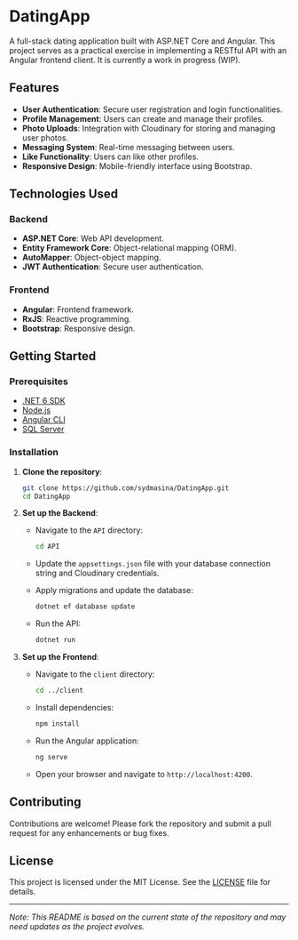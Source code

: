 
# DatingApp

A full-stack dating application built with ASP.NET Core and Angular. This project serves as a practical exercise in implementing a RESTful API with an Angular frontend client. It is currently a work in progress (WIP).

## Features

- **User Authentication**: Secure user registration and login functionalities.
- **Profile Management**: Users can create and manage their profiles.
- **Photo Uploads**: Integration with Cloudinary for storing and managing user photos.
- **Messaging System**: Real-time messaging between users.
- **Like Functionality**: Users can like other profiles.
- **Responsive Design**: Mobile-friendly interface using Bootstrap.

## Technologies Used

### Backend

- **ASP.NET Core**: Web API development.
- **Entity Framework Core**: Object-relational mapping (ORM).
- **AutoMapper**: Object-object mapping.
- **JWT Authentication**: Secure user authentication.

### Frontend

- **Angular**: Frontend framework.
- **RxJS**: Reactive programming.
- **Bootstrap**: Responsive design.

## Getting Started

### Prerequisites

- [.NET 6 SDK](https://dotnet.microsoft.com/download/dotnet/6.0)
- [Node.js](https://nodejs.org/)
- [Angular CLI](https://angular.io/cli)
- [SQL Server](https://www.microsoft.com/en-us/sql-server/sql-server-downloads)

### Installation

1. **Clone the repository**:

   ```bash
   git clone https://github.com/sydmasina/DatingApp.git
   cd DatingApp
   ```

2. **Set up the Backend**:

   - Navigate to the `API` directory:

     ```bash
     cd API
     ```

   - Update the `appsettings.json` file with your database connection string and Cloudinary credentials.

   - Apply migrations and update the database:

     ```bash
     dotnet ef database update
     ```

   - Run the API:

     ```bash
     dotnet run
     ```

3. **Set up the Frontend**:

   - Navigate to the `client` directory:

     ```bash
     cd ../client
     ```

   - Install dependencies:

     ```bash
     npm install
     ```

   - Run the Angular application:

     ```bash
     ng serve
     ```

   - Open your browser and navigate to `http://localhost:4200`.

## Contributing

Contributions are welcome! Please fork the repository and submit a pull request for any enhancements or bug fixes.

## License

This project is licensed under the MIT License. See the [LICENSE](LICENSE) file for details.

---

*Note: This README is based on the current state of the repository and may need updates as the project evolves.*
